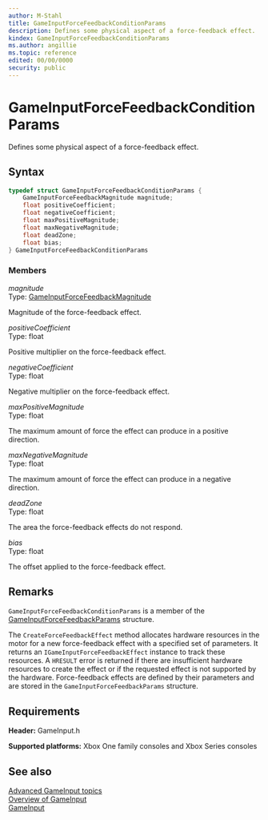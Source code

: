 ```yaml
---
author: M-Stahl
title: GameInputForceFeedbackConditionParams
description: Defines some physical aspect of a force-feedback effect.
kindex: GameInputForceFeedbackConditionParams
ms.author: angillie
ms.topic: reference
edited: 00/00/0000
security: public
---
```


# GameInputForceFeedbackConditionParams  

Defines some physical aspect of a force-feedback effect.  

## Syntax  
  
```cpp
typedef struct GameInputForceFeedbackConditionParams {  
    GameInputForceFeedbackMagnitude magnitude;  
    float positiveCoefficient;  
    float negativeCoefficient;  
    float maxPositiveMagnitude;  
    float maxNegativeMagnitude;  
    float deadZone;  
    float bias;  
} GameInputForceFeedbackConditionParams  
```
  
### Members  
  
*magnitude*  
Type: [GameInputForceFeedbackMagnitude](gameinputforcefeedbackmagnitude.md)  
  
Magnitude of the force-feedback effect.  
  
*positiveCoefficient*  
Type: float  
  
Positive multiplier on the force-feedback effect.  
  
*negativeCoefficient*  
Type: float  
  
Negative multiplier on the force-feedback effect.  
  
*maxPositiveMagnitude*  
Type: float  
  
The maximum amount of force the effect can produce in a positive direction.  
  
*maxNegativeMagnitude*  
Type: float  
  
The maximum amount of force the effect can produce in a negative direction.
  
*deadZone*  
Type: float  
  
The area the force-feedback effects do not respond.
  
*bias*  
Type: float  
  
The offset applied to the force-feedback effect.  
  
## Remarks  

``GameInputForceFeedbackConditionParams`` is a member of the [GameInputForceFeedbackParams](gameinputforcefeedbackparams.md) structure. 

The ``CreateForceFeedbackEffect`` method allocates hardware resources in the motor for a new force-feedback effect with a specified set of parameters. It returns an ``IGameInputForceFeedbackEffect`` instance to track these resources. A ``HRESULT`` error is returned if there are insufficient hardware resources to create the effect or if the requested effect is not supported by the hardware. Force-feedback effects are defined by their parameters and are stored in the ``GameInputForceFeedbackParams`` structure.
  
## Requirements  
  
**Header:** GameInput.h
  
**Supported platforms:** Xbox One family consoles and Xbox Series consoles  
  
## See also  

[Advanced GameInput topics](../../../../input/advanced/input-advanced-topics.md)   
[Overview of GameInput](../../../../input/overviews/input-overview.md)      
[GameInput](../gameinput_members.md)
  